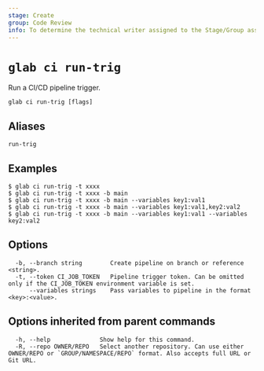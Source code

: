 ```yaml
---
stage: Create
group: Code Review
info: To determine the technical writer assigned to the Stage/Group associated with this page, see https://about.gitlab.com/handbook/product/ux/technical-writing/#assignments
---
```


<!--
This documentation is auto generated by a script.
Please do not edit this file directly. Run `make gen-docs` instead.
-->

# `glab ci run-trig`

Run a CI/CD pipeline trigger.

```plaintext
glab ci run-trig [flags]
```

## Aliases

```plaintext
run-trig
```

## Examples

```console
$ glab ci run-trig -t xxxx
$ glab ci run-trig -t xxxx -b main
$ glab ci run-trig -t xxxx -b main --variables key1:val1
$ glab ci run-trig -t xxxx -b main --variables key1:val1,key2:val2
$ glab ci run-trig -t xxxx -b main --variables key1:val1 --variables key2:val2

```

## Options

```plaintext
  -b, --branch string        Create pipeline on branch or reference <string>.
  -t, --token CI_JOB_TOKEN   Pipeline trigger token. Can be omitted only if the CI_JOB_TOKEN environment variable is set.
      --variables strings    Pass variables to pipeline in the format <key>:<value>.
```

## Options inherited from parent commands

```plaintext
  -h, --help              Show help for this command.
  -R, --repo OWNER/REPO   Select another repository. Can use either OWNER/REPO or `GROUP/NAMESPACE/REPO` format. Also accepts full URL or Git URL.
```
